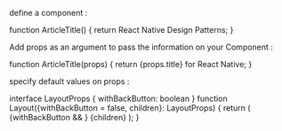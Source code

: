 define a component :

function ArticleTitle() {
return <Text>React Native Design Patterns</Text>;
}

Add props as an argument to pass the information on your Component :

function ArticleTitle(props) {
return <Text>{props.title} for React Native</Text>;
}

specify default values on props :

interface LayoutProps {
withBackButton: boolean
}
function Layout({withBackButton = false, children}: LayoutProps) {
return (
<View>
{withBackButton && <BackButton />}
{children}
</View>
);
}
